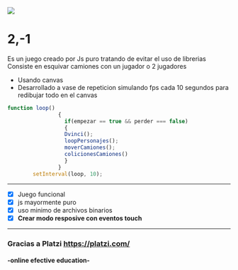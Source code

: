 
[![](https://heladitooo.github.io/2--1/images/logo.png)](https://heladitooo.github.io/2--1/images/logo.png)
# 2,-1
Es un juego creado por Js puro  tratando de evitar el uso de librerias 
Consiste en esquivar camiones con  un jugador o 2 jugadores

- Usando canvas
- Desarrollado a vase de repeticion simulando fps cada 10 segundos para redibujar todo 		en el canvas

```javascript
function loop()
                {
                  if(empezar == true && perder === false)
                  {
                  Dvinci();
                  loopPersonajes();
                  moverCamiones();
                  colicionesCamiones()
                  }
                }
        setInterval(loop, 10);
```

------------



- [x] Juego funcional
- [x] js mayormente puro
- [x] uso minimo de archivos binarios
- [x] **Crear modo resposive con eventos touch**

------------

###  Gracias a Platzi https://platzi.com/
####  -online efective education-
